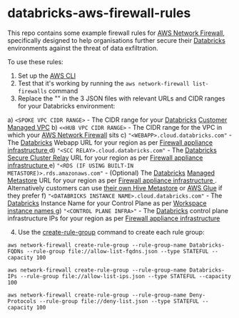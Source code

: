 # databricks-aws-firewall-rules

This repo contains some example firewall rules for [AWS Network Firewall](https://aws.amazon.com/network-firewall/), specifically designed to help organisations further secure their [Databricks](https://databricks.com/) environments against the threat of data exfiltration. 

To use these rules:

1) Set up the [AWS CLI](https://docs.aws.amazon.com/cli/)
2) Test that it's working by running the ```aws network-firewall list-firewalls``` command
3) Replace the "<PLACEHOLDERS>" in the 3 JSON files with relevant URLs and CIDR ranges for your Databricks environment:
  
  a) ```<SPOKE VPC CIDR RANGE>``` - The CIDR range for your [Databricks](https://databricks.com/) [Customer Managed VPC](https://docs.databricks.com/administration-guide/cloud-configurations/aws/customer-managed-vpc.html)
  b) ```<<HUB VPC CIDR RANGE>``` - The CIDR range for the VPC in which your [AWS Network Firewall](https://aws.amazon.com/network-firewall/) sits
  c) ```"<WEBAPP>.cloud.databricks.com"``` - The [Databricks](https://databricks.com/) Webapp URL for your region as per [Firewall appliance infrastructure
](https://docs.databricks.com/administration-guide/cloud-configurations/aws/customer-managed-vpc.html#firewall-appliance-infrastructure)
  d) ```"<SCC RELAY>.cloud.databricks.com"``` - The [Databricks](https://databricks.com/) [Secure Cluster Relay](https://docs.databricks.com/security/secure-cluster-connectivity.html) URL for your region as per [Firewall appliance infrastructure
](https://docs.databricks.com/administration-guide/cloud-configurations/aws/customer-managed-vpc.html#firewall-appliance-infrastructure)
  e) ```"<RDS (IF USING BUILT-IN METASTORE)>.rds.amazonaws.com"``` - (Optional) The [Databricks](https://databricks.com/) [Managed Metastore](https://docs.databricks.com/data/metastores/index.html) URL for your region as per [Firewall appliance infrastructure
](https://docs.databricks.com/administration-guide/cloud-configurations/aws/customer-managed-vpc.html#firewall-appliance-infrastructure). Alternatively customers can use [their own Hive Metastore](https://docs.databricks.com/data/metastores/external-hive-metastore.html) or [AWS Glue](https://docs.databricks.com/data/metastores/aws-glue-metastore.html) if they prefer
  f) ```"<DATABRICKS INSTANCE NAME>.cloud.databricks.com"``` - The [Databricks](https://databricks.com/) Instance Name for your Control Plane as per [Workspace instance names
](https://docs.databricks.com/workspace/workspace-details.html#workspace-url)
  g) ```"<CONTROL PLANE INFRA>"``` - The [Databricks](https://databricks.com/) control plane infrastructure IPs for your region as per [Firewall appliance infrastructure
](https://docs.databricks.com/administration-guide/cloud-configurations/aws/customer-managed-vpc.html#firewall-appliance-infrastructure)
  
4) Use the [create-rule-group](https://docs.aws.amazon.com/cli/latest/reference/network-firewall/create-rule-group.html) command to create each rule group:

```aws network-firewall create-rule-group --rule-group-name Databricks-FQDNs --rule-group file://allow-list-fqdns.json --type STATEFUL --capacity 100```

```aws network-firewall create-rule-group --rule-group-name Databricks-IPs --rule-group file://allow-list-ips.json --type STATEFUL --capacity 100```

```aws network-firewall create-rule-group --rule-group-name Deny-Protocols --rule-group file://deny-list.json --type STATEFUL --capacity 100```
